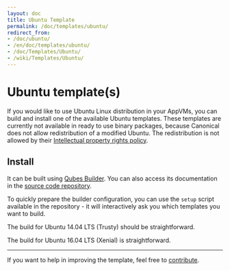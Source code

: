 ```yaml
---
layout: doc
title: Ubuntu Template
permalink: /doc/templates/ubuntu/
redirect_from:
- /doc/ubuntu/
- /en/doc/templates/ubuntu/
- /doc/Templates/Ubuntu/
- /wiki/Templates/Ubuntu/
---
```


Ubuntu template(s)
==================

If you would like to use Ubuntu Linux distribution in your AppVMs, you can build and
install one of the available Ubuntu templates. These templates are currently not
available in ready to use binary packages, because Canonical does not allow
redistribution of a modified Ubuntu. The redistribution is not allowed by their
[Intellectual property rights policy](https://www.ubuntu.com/legal/terms-and-policies/intellectual-property-policy).


Install
-------

It can be built using [Qubes Builder](/doc/qubes-builder/). You can also access its
documentation in the [source code
repository](https://github.com/QubesOS/qubes-builder/blob/master/README.md).

To quickly prepare the builder configuration, you can use the `setup` script
available in the repository - it will interactively ask you which templates you
want to build.

The build for Ubuntu 14.04 LTS (Trusty) should be straightforward.

The build for Ubuntu 16.04 LTS (Xenial) is straightforward.

----------

If you want to help in improving the template, feel free to
[contribute](/doc/contributing/).
